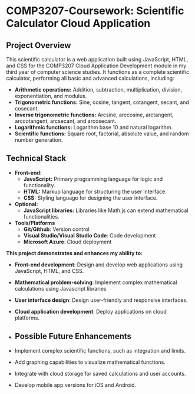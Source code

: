 # COMP3207-Coursework: Scientific Calculator Cloud Application
## Project Overview

This scientific calculator is a web application built using JavaScript, HTML, and CSS for the COMP3207 Cloud Application Development module in my third year of computer science studies. It functions as a complete scientific calculator, performing all basic and advanced calculations, including:

* **Arithmetic operations:** Addition, subtraction, multiplication, division, exponentiation, and modulus.
* **Trigonometric functions:** Sine, cosine, tangent, cotangent, secant, and cosecant.
* **Inverse trigonometric functions:** Arcsine, arccosine, arctangent, arccotangent, arcsecant, and arcosecant.
* **Logarithmic functions:** Logarithm base 10 and natural logarithm.
* **Scientific functions:** Square root, factorial, absolute value, and random number generation.

## Technical Stack

* **Front-end:**
    * **JavaScript:** Primary programming language for logic and functionality.
    * **HTML:** Markup language for structuring the user interface.
    * **CSS:** Styling language for designing the user interface.
* **Optional:**
    * **JavaScript libraries:** Libraries like Math.js can extend mathematical functionalities.
* **Tools/Platforms**
    * **Git/Github**: Version control
    * **Visual Studio/Visual Studio Code**: Code development
    * **Microsoft Azure**: Cloud deployment

**This project demonstrates and enhances my ability to:**

* **Front-end development**: Design and develop web applications using JavaScript, HTML, and CSS.
* **Mathematical problem-solving**: Implement complex mathematical calculations using Javascript libraries
* **User interface design**: Design user-friendly and responsive interfaces.
* **Cloud application development**: Deploy applications on cloud platforms.

* ## Possible Future Enhancements

* Implement complex scientific functions, such as integration and limits.
* Add graphing capabilities to visualize mathematical functions.
* Integrate with cloud storage for saved calculations and user accounts.
* Develop mobile app versions for iOS and Android.
